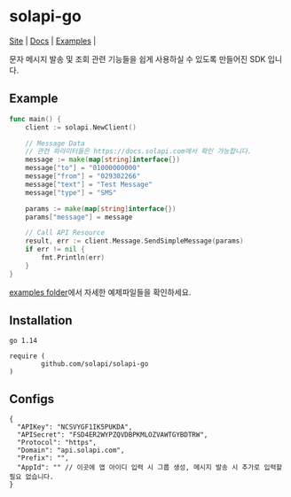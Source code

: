 # solapi-go

[Site](https://www.solapi.com/) |
[Docs](https://docs.solapi.com/) |
[Examples](https://github.com/solapi/solapi-go/tree/master/_examples) |

문자 메시지 발송 및 조회 관련 기능들을 쉽게 사용하실 수 있도록 만들어진 SDK 입니다.

## Example

```go
func main() {
	client := solapi.NewClient()

	// Message Data
	// 관련 파라미터들은 https://docs.solapi.com에서 확인 가능합니다.
	message := make(map[string]interface{})
	message["to"] = "01000000000"
	message["from"] = "029302266"
	message["text"] = "Test Message"
	message["type"] = "SMS"

	params := make(map[string]interface{})
	params["message"] = message

	// Call API Resource
	result, err := client.Message.SendSimpleMessage(params)
	if err != nil {
		fmt.Println(err)
	}
}
```

[examples folder](https://github.com/solapi/solapi-go/tree/master/_examples)에서 자세한 예제파일들을 확인하세요.

## Installation

```
go 1.14

require (
        github.com/solapi/solapi-go
)
```

## Configs

```
{
  "APIKey": "NCSVYGF1IK5PUKDA",
  "APISecret": "FSD4ER2WYPZQVDBPKMLOZVAWTGYBDTRW",
  "Protocol": "https",
  "Domain": "api.solapi.com",
  "Prefix": "",
  "AppId": "" // 이곳에 앱 아이디 입력 시 그룹 생성, 메시지 발송 시 추가로 입력할 필요 없습니다.
}
```
